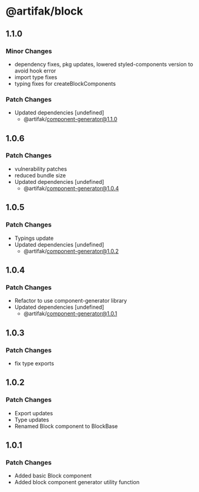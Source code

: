 # @artifak/block

## 1.1.0

### Minor Changes

- dependency fixes, pkg updates, lowered styled-components version to avoid hook error
- import type fixes
- typing fixes for createBlockComponents

### Patch Changes

- Updated dependencies [undefined]
  - @artifak/component-generator@1.1.0

## 1.0.6

### Patch Changes

- vulnerability patches
- reduced bundle size
- Updated dependencies [undefined]
  - @artifak/component-generator@1.0.4

## 1.0.5

### Patch Changes

- Typings update
- Updated dependencies [undefined]
  - @artifak/component-generator@1.0.2

## 1.0.4

### Patch Changes

- Refactor to use component-generator library
- Updated dependencies [undefined]
  - @artifak/component-generator@1.0.1

## 1.0.3

### Patch Changes

- fix type exports

## 1.0.2

### Patch Changes

- Export updates
- Type updates
- Renamed Block component to BlockBase

## 1.0.1

### Patch Changes

- Added basic Block component
- Added block component generator utility function
